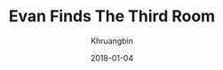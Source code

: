 ---
title: "Evan Finds The Third Room"
subtitle: "Khruangbin"
customForwardUrl: "https://www.youtube.com/watch?v=QcD_YXCxxZM"
displayImg: "https://img.youtube.com/vi/QcD_YXCxxZM/0.jpg"
date: "2018-01-04"
newTab: true 
---